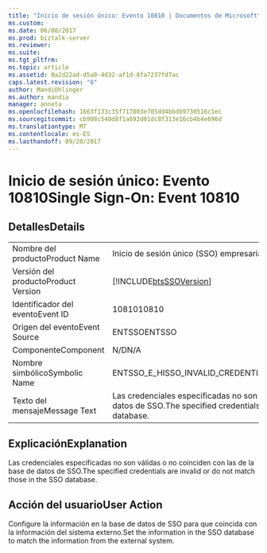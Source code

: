 ```yaml
---
title: "Inicio de sesión único: Evento 10810 | Documentos de Microsoft"
ms.custom: 
ms.date: 06/08/2017
ms.prod: biztalk-server
ms.reviewer: 
ms.suite: 
ms.tgt_pltfrm: 
ms.topic: article
ms.assetid: 0a2d22ad-d5a8-4d32-af1d-8fa7237fd7ac
caps.latest.revision: "6"
author: MandiOhlinger
ms.author: mandia
manager: anneta
ms.openlocfilehash: 1663f133c35f717803e705dd4bbdb9730516c1ec
ms.sourcegitcommit: cb908c540d8f1a692d01dc8f313e16cb4b4e696d
ms.translationtype: MT
ms.contentlocale: es-ES
ms.lasthandoff: 09/20/2017
---
```

# <a name="single-sign-on-event-10810"></a><span data-ttu-id="9113e-102">Inicio de sesión único: Evento 10810</span><span class="sxs-lookup"><span data-stu-id="9113e-102">Single Sign-On: Event 10810</span></span>
## <a name="details"></a><span data-ttu-id="9113e-103">Detalles</span><span class="sxs-lookup"><span data-stu-id="9113e-103">Details</span></span>  
  
|||  
|-|-|  
|<span data-ttu-id="9113e-104">Nombre del producto</span><span class="sxs-lookup"><span data-stu-id="9113e-104">Product Name</span></span>|<span data-ttu-id="9113e-105">Inicio de sesión único (SSO) empresarial</span><span class="sxs-lookup"><span data-stu-id="9113e-105">Enterprise Single Sign-On</span></span>|  
|<span data-ttu-id="9113e-106">Versión del producto</span><span class="sxs-lookup"><span data-stu-id="9113e-106">Product Version</span></span>|[!INCLUDE[btsSSOVersion](../includes/btsssoversion-md.md)]|  
|<span data-ttu-id="9113e-107">Identificador del evento</span><span class="sxs-lookup"><span data-stu-id="9113e-107">Event ID</span></span>|<span data-ttu-id="9113e-108">10810</span><span class="sxs-lookup"><span data-stu-id="9113e-108">10810</span></span>|  
|<span data-ttu-id="9113e-109">Origen del evento</span><span class="sxs-lookup"><span data-stu-id="9113e-109">Event Source</span></span>|<span data-ttu-id="9113e-110">ENTSSO</span><span class="sxs-lookup"><span data-stu-id="9113e-110">ENTSSO</span></span>|  
|<span data-ttu-id="9113e-111">Componente</span><span class="sxs-lookup"><span data-stu-id="9113e-111">Component</span></span>|<span data-ttu-id="9113e-112">N/D</span><span class="sxs-lookup"><span data-stu-id="9113e-112">N/A</span></span>|  
|<span data-ttu-id="9113e-113">Nombre simbólico</span><span class="sxs-lookup"><span data-stu-id="9113e-113">Symbolic Name</span></span>|<span data-ttu-id="9113e-114">ENTSSO_E_HISSO_INVALID_CREDENTIALS</span><span class="sxs-lookup"><span data-stu-id="9113e-114">ENTSSO_E_HISSO_INVALID_CREDENTIALS</span></span>|  
|<span data-ttu-id="9113e-115">Texto del mensaje</span><span class="sxs-lookup"><span data-stu-id="9113e-115">Message Text</span></span>|<span data-ttu-id="9113e-116">Las credenciales especificadas no son válidas o no coinciden con las de la base de datos de SSO.</span><span class="sxs-lookup"><span data-stu-id="9113e-116">The specified credentials are invalid or do not match those in the SSO database.</span></span>|  
  
## <a name="explanation"></a><span data-ttu-id="9113e-117">Explicación</span><span class="sxs-lookup"><span data-stu-id="9113e-117">Explanation</span></span>  
 <span data-ttu-id="9113e-118">Las credenciales especificadas no son válidas o no coinciden con las de la base de datos de SSO.</span><span class="sxs-lookup"><span data-stu-id="9113e-118">The specified credentials are invalid or do not match those in the SSO database.</span></span>  
  
## <a name="user-action"></a><span data-ttu-id="9113e-119">Acción del usuario</span><span class="sxs-lookup"><span data-stu-id="9113e-119">User Action</span></span>  
 <span data-ttu-id="9113e-120">Configure la información en la base de datos de SSO para que coincida con la información del sistema externo.</span><span class="sxs-lookup"><span data-stu-id="9113e-120">Set the information in the SSO database to match the information from the external system.</span></span>